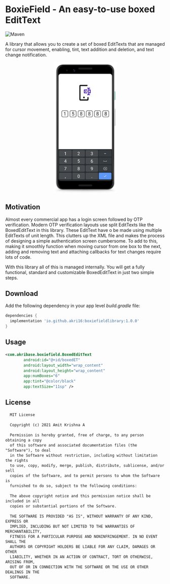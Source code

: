 # BoxieField - An easy-to-use boxed EditText 

![Maven](https://img.shields.io/maven-central/v/io.github.akri16/boxiefieldlibrary)

A library that allows you to create a set of boxed EditTexts that are managed for cursor movement, enabling, tint, text addition and deletion, and text change notification. 

<p align="center"><img alt="Screenshot" src="https://github.com/akri16/BoxieField/blob/main/assets/1.png" width="200" center/></p>

## Motivation

Almost every commercial app has a login screen followed by OTP verification. Modern OTP verification layouts use split EditTexts like the BoxedEditText in this library. These EditText have o be made using multiple EditTexts of unit length. This clutters up the XML file and makes the process of designing a simple authentication screen cumbersome. To add to this, making it smoothly function when moving cursor from one box to the next, adding and removing text and attaching callbacks for text changes require lots of code. 

With this library all of this is managed internally. You will get a fully functional, standard and customizable BoxedEditText in just two simple steps.

## Download

Add the following dependency in your app level *build.gradle* file:

```groovy
dependencies {
  implementation 'io.github.akri16:boxiefieldlibrary:1.0.0'
}
```

## Usage

```xml
<com.akribase.boxiefield.BoxedEditText
        android:id="@+id/boxedET"
        android:layout_width="wrap_content"
        android:layout_height="wrap_content"
        app:numBoxes="6"
        app:tint="@color/black"
        app:textSize="11sp" />
```

## License

      MIT License
    
      Copyright (c) 2021 Amit Krishna A
    
      Permission is hereby granted, free of charge, to any person obtaining a copy
      of this software and associated documentation files (the "Software"), to deal
      in the Software without restriction, including without limitation the rights
      to use, copy, modify, merge, publish, distribute, sublicense, and/or sell
      copies of the Software, and to permit persons to whom the Software is
      furnished to do so, subject to the following conditions:
    
      The above copyright notice and this permission notice shall be included in all
      copies or substantial portions of the Software.
    
      THE SOFTWARE IS PROVIDED "AS IS", WITHOUT WARRANTY OF ANY KIND, EXPRESS OR
      IMPLIED, INCLUDING BUT NOT LIMITED TO THE WARRANTIES OF MERCHANTABILITY,
      FITNESS FOR A PARTICULAR PURPOSE AND NONINFRINGEMENT. IN NO EVENT SHALL THE
      AUTHORS OR COPYRIGHT HOLDERS BE LIABLE FOR ANY CLAIM, DAMAGES OR OTHER
      LIABILITY, WHETHER IN AN ACTION OF CONTRACT, TORT OR OTHERWISE, ARISING FROM,
      OUT OF OR IN CONNECTION WITH THE SOFTWARE OR THE USE OR OTHER DEALINGS IN THE
      SOFTWARE.
